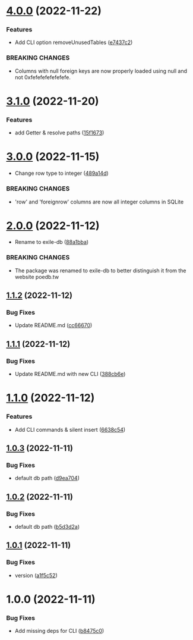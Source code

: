 # [4.0.0](https://github.com/moepmoep12/exile-db/compare/v3.1.0...v4.0.0) (2022-11-22)


### Features

* Add CLI option removeUnusedTables ([e7437c2](https://github.com/moepmoep12/exile-db/commit/e7437c2e5f847dfd57abb4f8e5767d9d1c38d614))


### BREAKING CHANGES

* Columns with null foreign keys are now properly loaded using null and not 0xfefefefefefefefe.

# [3.1.0](https://github.com/moepmoep12/exile-db/compare/v3.0.0...v3.1.0) (2022-11-20)


### Features

* add Getter & resolve paths ([15f1673](https://github.com/moepmoep12/exile-db/commit/15f167337f6b00d45bfd727b22d2665dfac41f23))

# [3.0.0](https://github.com/moepmoep12/exile-db/compare/v2.0.0...v3.0.0) (2022-11-15)


* Change row type to integer ([489a14d](https://github.com/moepmoep12/exile-db/commit/489a14d20af252b7ac7ffb64fa99089592270ce6))


### BREAKING CHANGES

* 'row' and 'foreignrow' columns are now all integer columns in SQLite

# [2.0.0](https://github.com/moepmoep12/exile-db/compare/v1.1.2...v2.0.0) (2022-11-12)


* Rename to exile-db ([88a1bba](https://github.com/moepmoep12/exile-db/commit/88a1bba7bf02bbf42c6f270e9c0aafa6f4a9f4b6))


### BREAKING CHANGES

* The package was renamed to exile-db to better distinguish it from the website poedb.tw

## [1.1.2](https://github.com/moepmoep12/exile-db/compare/v1.1.1...v1.1.2) (2022-11-12)

### Bug Fixes

- Update README.md ([cc66670](https://github.com/moepmoep12/exile-db/commit/cc66670c3bd212f6bf798e1d84e96f88a9071835))

## [1.1.1](https://github.com/moepmoep12/exile-db/compare/v1.1.0...v1.1.1) (2022-11-12)

### Bug Fixes

- Update README.md with new CLI ([388cb6e](https://github.com/moepmoep12/exile-db/commit/388cb6e9a25dc28b9c9c9e9e840bfa55b43b8d51))

# [1.1.0](https://github.com/moepmoep12/exile-db/compare/v1.0.3...v1.1.0) (2022-11-12)

### Features

- Add CLI commands & silent insert ([6638c54](https://github.com/moepmoep12/exile-db/commit/6638c5499e70ac4fa508a4b1249127bccf9ba532))

## [1.0.3](https://github.com/moepmoep12/exile-db/compare/v1.0.2...v1.0.3) (2022-11-11)

### Bug Fixes

- default db path ([d9ea704](https://github.com/moepmoep12/exile-db/commit/d9ea70462249d2718f25738c7d3af29059857ecf))

## [1.0.2](https://github.com/moepmoep12/exile-db/compare/v1.0.1...v1.0.2) (2022-11-11)

### Bug Fixes

- default db path ([b5d3d2a](https://github.com/moepmoep12/exile-db/commit/b5d3d2ad9b247c982b2afe8a7aa90da13faa5606))

## [1.0.1](https://github.com/moepmoep12/exile-db/compare/v1.0.0...v1.0.1) (2022-11-11)

### Bug Fixes

- version ([a1f5c52](https://github.com/moepmoep12/exile-db/commit/a1f5c52d0fc6ff15484afea4867490e8916dde32))

# 1.0.0 (2022-11-11)

### Bug Fixes

- Add missing deps for CLI ([b8475c0](https://github.com/moepmoep12/exile-db/commit/b8475c0afe8293a8797dfca58f5a61e21cc203f5))
